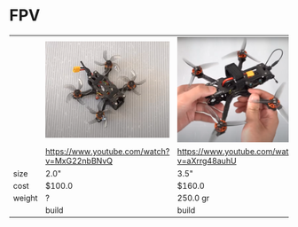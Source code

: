 # FPV

|   |   |   |   |
| --- | --- | --- | --- |
|  | [![image](https://github.com/kamangir/assets/blob/main/blue-flie/fpv/2in-100.png?raw=true)](https://www.youtube.com/watch?v=MxG22nbBNvQ) | [![image](https://github.com/kamangir/assets/blob/main/blue-flie/fpv/3_5in-160.png?raw=true)](https://www.youtube.com/watch?v=aXrrg48auhU) | [![image](https://github.com/kamangir/assets/blob/main/blue-flie/fpv/5in.png?raw=true)](https://www.youtube.com/watch?v=XB6b0HrDGeA) |
|  | https://www.youtube.com/watch?v=MxG22nbBNvQ | https://www.youtube.com/watch?v=aXrrg48auhU | https://www.youtube.com/watch?v=XB6b0HrDGeA |
| size | 2.0" | 3.5" | 5.0" |
| cost | $100.0 | $160.0 | $? |
| weight | ? | 250.0 gr | 767.0 gr |
|  | build  | build  | build 2023 |

